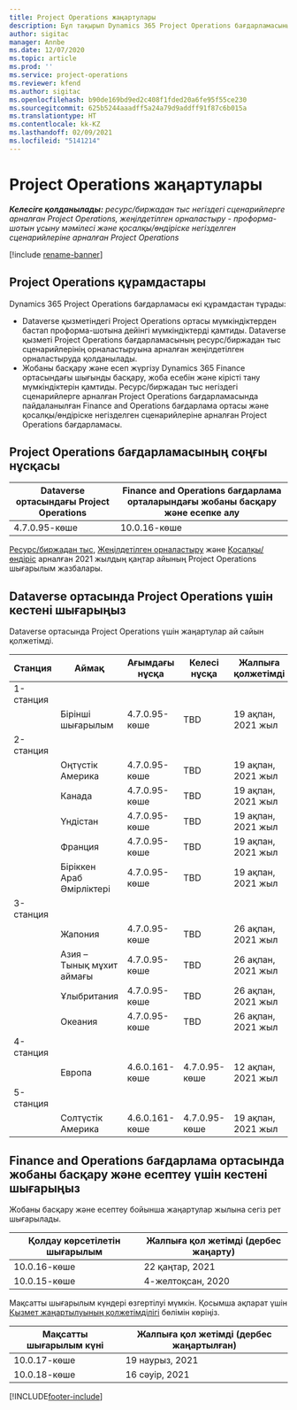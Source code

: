 ```yaml
---
title: Project Operations жаңартулары
description: Бұл тақырып Dynamics 365 Project Operations бағдарламасының шығарылған нұсқалары туралы ақпарат береді.
author: sigitac
manager: Annbe
ms.date: 12/07/2020
ms.topic: article
ms.prod: ''
ms.service: project-operations
ms.reviewer: kfend
ms.author: sigitac
ms.openlocfilehash: b90de169bd9ed2c408f1fded20a6fe95f55ce230
ms.sourcegitcommit: 625b5244aaadff5a24a79d9addff91f87c6b015a
ms.translationtype: HT
ms.contentlocale: kk-KZ
ms.lasthandoff: 02/09/2021
ms.locfileid: "5141214"
---
```

# <a name="project-operations-updates"></a>Project Operations жаңартулары

_**Келесіге қолданылады:** ресурс/биржадан тыс негіздегі сценарийлерге арналған Project Operations, жеңілдетілген орналастыру - проформа-шотын ұсыну мәмілесі және қосалқы/өндіріске негізделген сценарийлеріне арналған Project Operations_

[!include [rename-banner](~/includes/cc-data-platform-banner.md)]

## <a name="project-operations-components"></a>Project Operations құрамдастары

Dynamics 365 Project Operations бағдарламасы екі құрамдастан тұрады:

- Dataverse қызметіндегі Project Operations ортасы мүмкіндіктерден бастап проформа-шотына дейінгі мүмкіндіктерді қамтиды. Dataverse қызметі Project Operations бағдарламасының ресурс/биржадан тыс сценарийлерінің орналастыруына арналған жеңілдетілген орналастыруда қолданылады.
- Жобаны басқару және есеп жүргізу Dynamics 365 Finance ортасындағы шығынды басқару, жоба есебін және кірісті тану мүмкіндіктерін қамтиды. Ресурс/биржадан тыс негіздегі сценарийлерге арналған Project Operations бағдарламасында пайдаланылған Finance and Operations бағдарлама ортасы және қосалқы/өндіріске негізделген сценарийлеріне арналған Project Operations бағдарламасы.

## <a name="project-operations-latest-version"></a>Project Operations бағдарламасының соңғы нұсқасы

| Dataverse ортасындағы Project Operations | Finance and Operations бағдарлама орталарындағы жобаны басқару және есепке алу |
| --- | --- |
| 4.7.0.95-көше | 10.0.16-көше |

[Ресурс/биржадан тыс](whats-new-feb-2021-resource-based.md), [Жеңілдетілген орналастыру](../pro/whats-new/whats-new-feb-2021-lite.md) және [Қосалқы/өндіріс](../prod-pma/whats-new/whats-new-jan-2021-stocked.md) арналған 2021 жылдың қаңтар айының Project Operations шығарылым жазбалары.

## <a name="release-schedule-for-project-operations-on-dataverse-environment"></a>Dataverse ортасында Project Operations үшін кестені шығарыңыз

Dataverse ортасында Project Operations үшін жаңартулар ай сайын қолжетімді. 

| Станция   | Аймақ        | Ағымдағы нұсқа | Келесі нұсқа | Жалпыға қолжетімді |
|-----------|---------------|-----------------|--------------|---------------------|
| 1-станция |   &nbsp;      |    &nbsp;       | &nbsp;       |      &nbsp;         |
|   &nbsp;  | Бірінші шығарылым |  4.7.0.95-көше       | TBD     | 19 ақпан, 2021 жыл           |
| 2-станция |   &nbsp;      |    &nbsp;       | &nbsp;       |      &nbsp;         |
|   &nbsp;  | Оңтүстік Америка |  4.7.0.95-көше       | TBD     | 19 ақпан, 2021 жыл           |
|    &nbsp; | Канада        |  4.7.0.95-көше       | TBD     | 19 ақпан, 2021 жыл           |
|   &nbsp;  | Үндістан         |  4.7.0.95-көше       | TBD     | 19 ақпан, 2021 жыл           |
|   &nbsp;  | Франция         |  4.7.0.95-көше       | TBD     | 19 ақпан, 2021 жыл           |
|   &nbsp;  | Біріккен Араб Әмірліктері         |  4.7.0.95-көше       | TBD     | 19 ақпан, 2021 жыл           |
| 3-станция  |      &nbsp;   |     &nbsp;      |     &nbsp;   |      &nbsp;         |
|   &nbsp;  | Жапония         |  4.7.0.95-көше       | TBD     | 26 ақпан, 2021 жыл           |
|   &nbsp;  | Азия – Тынық мұхит аймағы  |  4.7.0.95-көше       | TBD     | 26 ақпан, 2021 жыл           |
|   &nbsp;  | Ұлыбритания |  4.7.0.95-көше       | TBD     | 26 ақпан, 2021 жыл           |
|   &nbsp;  | Океания       |  4.7.0.95-көше       | TBD     | 26 ақпан, 2021 жыл           |
| 4-станция |     &nbsp;    |     &nbsp;      |     &nbsp;   |      &nbsp;         |
|   &nbsp;  | Европа        |  4.6.0.161-көше       | 4.7.0.95-көше     | 12 ақпан, 2021 жыл           |
| 5-станция |     &nbsp;    |     &nbsp;      |     &nbsp;   |      &nbsp;         |
|   &nbsp;  | Солтүстік Америка |  4.6.0.161-көше       | 4.7.0.95-көше     | 19 ақпан, 2021 жыл           |

## <a name="release-schedule-for-project-management-and-accounting-in-the-finance-and-operations-apps-environment"></a>Finance and Operations бағдарлама ортасында жобаны басқару және есептеу үшін кестені шығарыңыз

Жобаны басқару және есептеу бойынша жаңартулар жылына сегіз рет шығарылады.

| Қолдау көрсетілетін шығарылым | Жалпыға қол жетімді (дербес жаңарту) |
| --- | --- |
| 10.0.16-көше | 22 қаңтар, 2021 |
| 10.0.15-көше | 4-желтоқсан, 2020 |


Мақсатты шығарылым күндері өзгертілуі мүмкін. Қосымша ақпарат үшін [Қызмет жаңартылуының қолжетімділігі](https://docs.microsoft.com/dynamics365/fin-ops-core/fin-ops/get-started/public-preview-releases?toc=/dynamics365/finance/toc.json) бөлімін көріңіз.

| Мақсатты шығарылым күні | Жалпыға қол жетімді (дербес жаңартылған) |
| --- | --- |
| 10.0.17-көше | 19 наурыз, 2021 |
| 10.0.18-көше | 16 сәуір, 2021 |


[!INCLUDE[footer-include](../includes/footer-banner.md)]